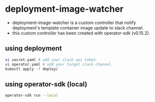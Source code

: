 # deployment-image-watcher

- deployment-image-watcher is a custom controller that notify deployment's template container image update to slack channel.
- this custom controller has been created with operator-sdk (v0.15.2).

## using deployment

```sh
vi secret.yaml # add your slack api token.
vi operator.yaml # add your target slack channel.
kubectl apply -f deploy/
```

## using operator-sdk (local)

```sh
operator-sdk run --local
```
